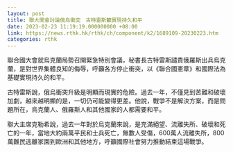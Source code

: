 ```yaml
---
layout: post
title: 聯大開會討論俄烏衝突　古特雷斯籲實現持久和平
date: 2023-02-23 11:19:19.000000000 +08:00
link: https://news.rthk.hk/rthk/ch/component/k2/1689109-20230223.htm
categories: rthk
---
```


聯合國大會就烏克蘭局勢召開緊急特別會議，秘書長古特雷斯譴責俄羅斯出兵烏克蘭，是對世界集體良知的侮辱，呼籲各方停止衝突，以《聯合國憲章》和國際法為基礎實現持久的和平。

古特雷斯說，俄烏衝突升級是明顯而現實的危險。過去一年，不僅見到苦難和破壞加劇，越來越明顯的是，一切仍可能變得更差。他說，戰爭不是解決方案，而是問題所在，烏克蘭人、俄羅斯人和其他國家的人都需要和平。

聯大主席克勒希說，過去一年對於烏克蘭來說，是充滿絕望、流離失所、破壞和死亡的一年，當地大約兩萬平民和士兵死亡，無數人受傷，600萬人流離失所，800萬難民逃離家園到歐洲和其他地方，呼籲國際社會努力推動結束這場戰爭。
